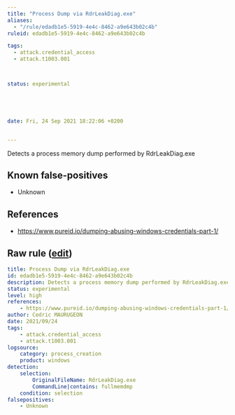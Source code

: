 ```yaml
---
title: "Process Dump via RdrLeakDiag.exe"
aliases:
  - "/rule/edadb1e5-5919-4e4c-8462-a9e643b02c4b"
ruleid: edadb1e5-5919-4e4c-8462-a9e643b02c4b

tags:
  - attack.credential_access
  - attack.t1003.001



status: experimental





date: Fri, 24 Sep 2021 18:22:06 +0200


---
```


Detects a process memory dump performed by RdrLeakDiag.exe

<!--more-->


## Known false-positives

* Unknown



## References

* https://www.pureid.io/dumping-abusing-windows-credentials-part-1/


## Raw rule ([edit](https://github.com/SigmaHQ/sigma/edit/master/rules/windows/process_creation/proc_creation_win_process_dump_rdrleakdiag.yml))
```yaml
title: Process Dump via RdrLeakDiag.exe
id: edadb1e5-5919-4e4c-8462-a9e643b02c4b 
description: Detects a process memory dump performed by RdrLeakDiag.exe
status: experimental
level: high
references:
    - https://www.pureid.io/dumping-abusing-windows-credentials-part-1/
author: Cedric MAURUGEON
date: 2021/09/24
tags:
    - attack.credential_access
    - attack.t1003.001
logsource:
    category: process_creation
    product: windows
detection:
    selection:
        OriginalFileName: RdrLeakDiag.exe
        CommandLine|contains: fullmemdmp
    condition: selection
falsepositives: 
    - Unknown

```
